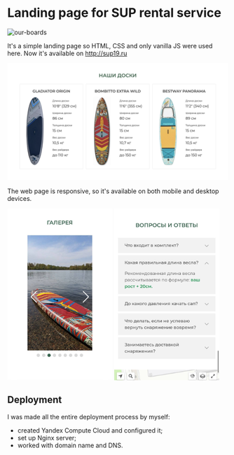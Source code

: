 # Landing page for SUP rental service

![our-boards](https://github.com/iti-rina/supsurf-project/raw/main/docs/cover-desktop.png)

It's a simple landing page so HTML, CSS and only vanilla JS were used here. Now it's available on http://sup19.ru

![our-boards](https://github.com/iti-rina/supsurf-project/raw/main/docs/our-boards-block.png)

The web page is responsive, so it's available on both mobile and desktop devices.

<img src="https://github.com/iti-rina/supsurf-project/raw/main/docs/gallery-mobile.jpg" width="240"> <img src="https://github.com/iti-rina/supsurf-project/raw/main/docs/faq-mobile.jpg" width="240">

## Deployment

I was made all the entire deployment process by myself:

- created Yandex Compute Cloud and configured it;
- set up Nginx server;
- worked with domain name and DNS.


